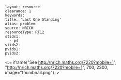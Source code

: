 ````
layout: resource
clearance: 1
keywords:
title: 'Last One Standing'
alias: problem
source: NRICH
resourceType: RT12
stids1: 
  - p4
stids2:
pvids1:
pvids2:

````

<:= iframe("See http://nrich.maths.org/7220?mobile=1", "http://nrich.maths.org/7220?mobile=1", 700, 2300, image="thumbnail.png") :>

